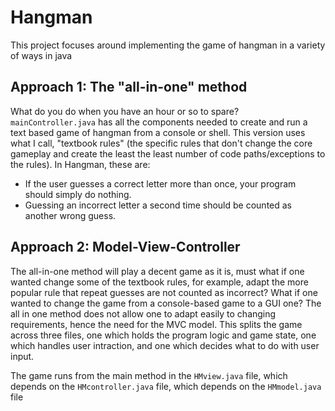# Hangman
This project focuses around implementing the game of hangman in a variety of ways in java

## Approach 1: The "all-in-one" method

What do you do when you have an hour or so to spare? `mainController.java` has all the components needed to create and run a text based game of hangman from a console or shell. This version uses what I call, "textbook rules" (the specific rules that don't change the core gameplay and create the least the least number of code paths/exceptions to the rules). In Hangman, these are:

* If the user guesses a correct letter more than once, your program should simply do nothing.
* Guessing an incorrect letter a second time should be counted as another wrong guess.

## Approach 2: Model-View-Controller
The all-in-one method will play a decent game as it is, must what if one wanted change some of the textbook rules, for example, adapt the more popular rule that repeat guesses are not counted as incorrect? What if one wanted to change the game from a console-based game to a GUI one? The all in one method does not allow one to adapt easily to changing requirements, hence the need for the MVC model.
This splits the game across three files, one which holds the program logic and game state, one which handles user intraction, 
and one which decides what to do with user input.

The game runs from the main method in the `HMview.java` file, which depends on the `HMcontroller.java` file, which depends on the `HMmodel.java` file

